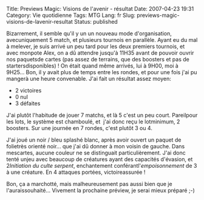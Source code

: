 Title: Previews Magic: Visions de l'avenir - résultat
Date: 2007-04-23 19:31
Category: Vie quotidienne
Tags: MTG
Lang: fr
Slug: previews-magic-visions-de-lavenir-resultat
Status: published

Bizarrement, il semble qu'il y un un nouveau mode d'organisation, avecuniquement 5 match, et plusieurs tournois en parallèle. Ayant eu du mal à melever, je suis arrivé un peu tard pour les deux premiers tournois, et avec monpote Alex, on a dû attendre jusqu'à 11H35 avant de pouvoir ouvrir nos paquetsde cartes (pas assez de terrains, que des boosters et pas de startersdisponibles) ! On était quand même arrivés, lui à 9H00, moi à 9H25...
Bon, il y avait plus de temps entre les rondes, et pour une fois j'ai pu mangerà une heure convenable. J'ai fait un résultat assez moyen:

-   2 victoires
-   0 nul
-   3 défaites

J'ai plutôt l'habitude de jouer 7 matchs, et là 5 c'est un peu court. Pareilpour les lots, le système est chamboulé, et  j'ai donc reçu le lotminimum, 2 boosters. Sur une journée en 7 rondes, c'est plutôt 3 ou 4.

J'ai joué un noir / bleu splashé blanc, après avoir ouvert un paquet de folietrès orienté noir... que j'ai dû donner à mon voisin de gauche. Dans mescartes, aucune couleur ne se distinguait particulièrement. J'ai donc tenté unjeu avec beaucoup de créatures ayant des capacités d'évasion, et 2*Initiation du culte serpent*, enchantement conférantl'*empoisonnement* de 3 à une créature. En 4 attaques portées, victoireassurée !

Bon, ça a marchotté, mais malheureusement pas aussi bien que je l'auraissouhaité... Vivement la prochaine préview, je serai mieux préparé ;-)
